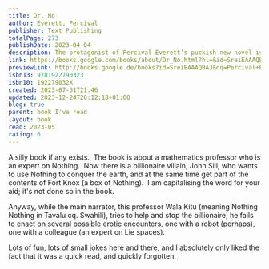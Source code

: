 ```yaml
---  
title: Dr. No  
author: Everett, Percival  
publisher: Text Publishing  
totalPage: 273  
publishDate: 2023-04-04  
description: The protagonist of Percival Everett’s puckish new novel is a brilliant professor of mathematics who goes by Wala Kitu. (Wala, he explains, means ‘nothing’ in Tagalog, and Kitu is Swahili for ‘nothing’. He is an expert on nothing. That is to say, he is an expert, and his area of study is nothing, and he does nothing about it. This makes him the perfect partner for the aspiring villain John Sill, who wants to break into Fort Knox to steal, well, not gold bars, but a shoebox containing nothing. Once he controls nothing he’ll proceed with a dastardly plan to turn a Massachusetts town into nothing. Or so he thinks. With the help of the brainy and brainwashed astrophysicist-turned-henchwoman Eigen Vector, our professor tries to foil the villain while remaining in his employ. In the process, Wala Kitu learns that Sill’s desire to become a literal Bond villain originated in some real all-American villainy related to the murder of Martin Luther King Jr. As Sill says, ‘Professor, think of it this way. This country has never given anything to us and it never will. We have given everything to it. I think it’s time we gave nothing back.’ Dr. No is a caper with teeth, a wildly mischievous novel from one of America’s most inventive, provocative and productive writers. That it is about nothing isn’t to say that it’s not about anything. In fact, it’s about villains. Bond villains. And that’s not nothing.  
link: https://books.google.com/books/about/Dr_No.html?hl=&id=SreiEAAAQBAJ  
previewLink: http://books.google.de/books?id=SreiEAAAQBAJ&dq=Percival+Evertett,+Dr.+No&hl=&as_pt=BOOKS&cd=1&source=gbs_api  
isbn13: 9781922790323  
isbn10: 192279032X  
created: 2023-07-31T21:46  
updated: 2023-12-24T20:12:18+01:00  
blog: true  
parent: book I've read  
layout: book  
read: 2023-05  
rating: 6  
---  
```

  
A silly book if any exists.  The book is about a mathematics professor who is an expert on Nothing.  Now there is a billionaire villain, John Sill, who wants to use Nothing to conquer the earth, and at the same time get part of the contents of Fort Knox (a box of Nothing).  I am capitalising the word for your aid; it's not done so in the book.    
  
Anyway, while the main narrator, this professor Wala Kitu (meaning Nothing Nothing in Tavalu cq. Swahili), tries to help and stop the billionaire, he fails to enact on several possible erotic encounters, one with a robot (perhaps), one with a colleague (an expert on Lie spaces).    
  
Lots of fun, lots of small jokes here and there, and I absolutely only liked the fact that it was a quick read, and quickly forgotten.